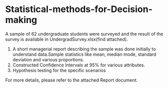 # Statistical-methods-for-Decision-making

A sample of 62 undergraduate students were surveyed and the result of the survey is available in UndergradSurvey.xlsx(find attached).
1. A short managerial report describing the sample was done initially to understand data.Sample statistics like mean, median mode, standard deviation and various proportions.
2. Constructed Confidence Intervals at 95% for various attributes.
3. Hypothesis testing for the specific scenarios

For more details, please refer to the attached Report document.

